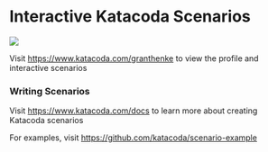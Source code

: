 # Interactive Katacoda Scenarios

[![](http://shields.katacoda.com/katacoda/granthenke/count.svg)](https://www.katacoda.com/granthenke "Get your profile on Katacoda.com")

Visit https://www.katacoda.com/granthenke to view the profile and interactive scenarios

### Writing Scenarios
Visit https://www.katacoda.com/docs to learn more about creating Katacoda scenarios

For examples, visit https://github.com/katacoda/scenario-example
